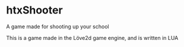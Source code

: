 # htxShooter
A game made for shooting up your school

This is a game made in the Löve2d game engine, and is written in LUA
